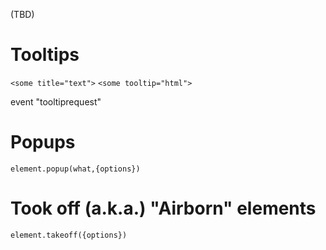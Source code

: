 
(TBD)

# Tooltips

`<some title="text">`
`<some tooltip="html">` 

event "tooltiprequest"

# Popups

`element.popup(what,{options})`

# Took off (a.k.a.) "Airborn" elements

`element.takeoff({options})`